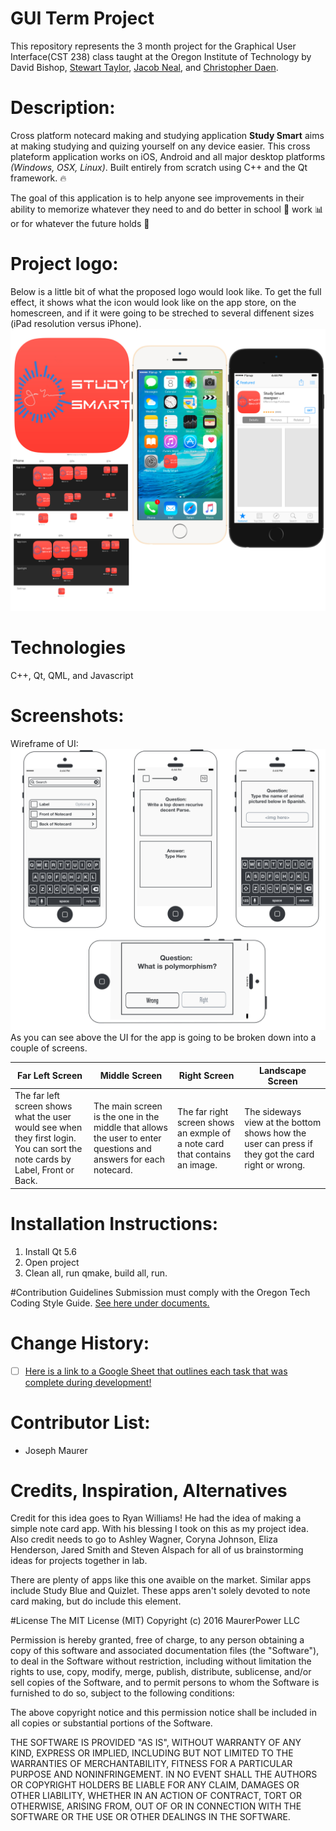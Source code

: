 # GUI Term Project
This repository represents the 3 month project for the Graphical User Interface(CST 238) class taught at the Oregon Institute of Technology by David Bishop, [Stewart Taylor](https://github.com/StewartTaylor), [Jacob Neal](https://github.com/jacobneal), and [Christopher Daen](https://github.com/Tpimp).

# Description: 
Cross platform notecard making and studying application **Study Smart** aims at making studying and quizing yourself on any device easier. This cross plateform application works on iOS, Android and all major desktop platforms *(Windows, OSX, Linux)*. Built entirely from scratch using C++ and the Qt framework. :fire:

The goal of this application is to help anyone see improvements in their ability to memorize whatever they need to and do better in school :memo: work :bar_chart: or for whatever the future holds :crystal_ball:

# Project logo:
Below is a little bit of what the proposed logo would look like. To get the full effect, it shows what the icon would look like on the app store, on the homescreen, and if it were going to be streched to several diffenent sizes (iPad resolution versus iPhone). 
![alt tag](https://github.com/maurerpower12/GUI/blob/master/Study%20smart%20mock%203.jpg)

# Technologies
C++, Qt, QML, and Javascript

# Screenshots: 
Wireframe of UI: 
![alt tag](https://github.com/maurerpower12/GUI/blob/master/Study%20Smart%20StoryBoard.jpg)
As you can see above the UI for the app is going to be broken down into a couple of screens.


Far Left Screen | Middle Screen | Right Screen | Landscape Screen
------------ | ------------- | ------------ | ------------- 
The far left screen shows what the user would see when they first login. You can sort the note cards by Label, Front or Back. |  The main screen is the one in the middle that allows the user to enter questions and answers for each notecard. | The far right screen shows an exmple of a note card that contains an image. | The sideways view at the bottom shows how the user can press if they got the card right or wrong.


# Installation Instructions: 
1. Install Qt 5.6 
2. Open project 
3. Clean all, run qmake, build all, run. 

#Contribution Guidelines
Submission must comply with the Oregon Tech Coding Style Guide. [See here under documents.](http://www.cset.oit.edu)

# Change History:
- [ ] [Here is a link to a Google Sheet that outlines each task that was complete during development! ](https://docs.google.com/spreadsheets/d/1BEgbFNZ4Aodw0FhrJps4PNTsYE3G115OccE6-F7m89M/edit?usp=sharing)

# Contributor List:
* Joseph Maurer

# Credits, Inspiration, Alternatives
Credit for this idea goes to Ryan Williams! He had the idea of making a simple note card app. With his blessing I took on this as my project idea. Also credit needs to go to Ashley Wagner, Coryna Johnson, Eliza Henderson, Jared Smith and Steven Alspach for all of us brainstorming ideas for projects together in lab. 

There are plenty of apps like this one avaible on the market. Similar apps include Study Blue and Quizlet. These apps aren't solely devoted to note card making, but do include this element. 


#License
The MIT License (MIT)
Copyright (c) 2016 MaurerPower LLC

Permission is hereby granted, free of charge, to any person obtaining a copy of this software and associated documentation files (the "Software"), to deal in the Software without restriction, including without limitation the rights to use, copy, modify, merge, publish, distribute, sublicense, and/or sell copies of the Software, and to permit persons to whom the Software is furnished to do so, subject to the following conditions:

The above copyright notice and this permission notice shall be included in all copies or substantial portions of the Software.

THE SOFTWARE IS PROVIDED "AS IS", WITHOUT WARRANTY OF ANY KIND, EXPRESS OR IMPLIED, INCLUDING BUT NOT LIMITED TO THE WARRANTIES OF MERCHANTABILITY, FITNESS FOR A PARTICULAR PURPOSE AND NONINFRINGEMENT. IN NO EVENT SHALL THE AUTHORS OR COPYRIGHT HOLDERS BE LIABLE FOR ANY CLAIM, DAMAGES OR OTHER LIABILITY, WHETHER IN AN ACTION OF CONTRACT, TORT OR OTHERWISE, ARISING FROM, OUT OF OR IN CONNECTION WITH THE SOFTWARE OR THE USE OR OTHER DEALINGS IN THE SOFTWARE.
